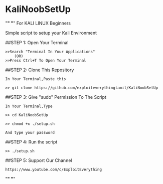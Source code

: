 # KaliNoobSetUp
"**************************************************"
"**************************************************"
For KALI LINUX Beginners

Simple script to setup your Kali Environment

##STEP 1:
	Open Your Terminal
	
	>>Search "Terminal In Your Applications"
		(OR)
	>>Press Ctrl+T To Open Your Terminal

##STEP 2:
	Clone This Repository
	
	In Your Terminal,Paste this
	
	>> git clone https://github.com/exploiteverythingtamil/KaliNoobSetUp

##STEP 3:
	Give "sudo" Permission To The Script

	In Your Terminal,Type

	>> cd KaliNoobSetUp
	
	>> chmod +x ./setup.sh

	And type your password

##STEP 4: 
	Run the script
	
	>> ./setup.sh

##STEP 5: 
	Support Our Channel

	https://www.youtube.com/c/ExploitEverything
  
"**************************************************"
"**************************************************"
